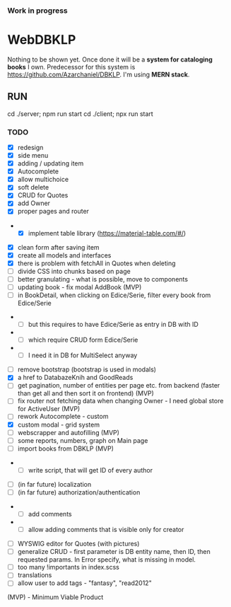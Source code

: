 ### Work in progress
# WebDBKLP

Nothing to be shown yet. 
Once done it will be a **system for cataloging books** I own. Predecessor for this system is https://github.com/Azarchaniel/DBKLP.
I'm using **MERN stack**.

## RUN
cd ./server; npm run start
cd ./client; npx run start

### TODO
- [X] redesign
- [X] side menu
- [X] adding / updating item
- [X] Autocomplete
- [X] allow multichoice
- [X] soft delete
- [X] CRUD for Quotes
- [X] add Owner
- [X] proper pages and router
- -[X] implement table library (https://material-table.com/#/)
- [X] clean form after saving item
- [X] create all models and interfaces
- [X] there is problem with fetchAll in Quotes when deleting
- [ ] divide CSS into chunks based on page
- [ ] better granulating - what is possible, move to components
- [ ] updating book - fix modal AddBook (MVP)
- [ ] in BookDetail, when clicking on Edice/Serie, filter every book from Edice/Serie
- -[ ] but this requires to have Edice/Serie as entry in DB with ID
- -[ ] which require CRUD form Edice/Serie
- -[ ] I need it in DB for MultiSelect anyway
- [ ] remove bootstrap (bootstrap is used in modals)
- [X] a href to DatabazeKnih and GoodReads
- [ ] get pagination, number of entities per page etc. from backend (faster than get all and then sort it on frontend) (MVP)
- [ ] fix router not fetching data when changing Owner - I need global store for ActiveUser (MVP)
- [ ] rework Autocomplete - custom
- [X] custom modal - grid system
- [ ] webscrapper and autofilling (MVP)
- [ ] some reports, numbers, graph on Main page
- [ ] import books from DBKLP (MVP)
- -[ ] write script, that will get ID of every author
- [ ] (in far future) localization
- [ ] (in far future) authorization/authentication
- - [ ] add comments
- - [ ] allow adding comments that is visible only for creator
- [ ] WYSWIG editor for Quotes (with pictures)
- [ ] generalize CRUD - first parameter is DB entity name, then ID, then requested params. In Error specify, what is missing in model. 
- [ ] too many !importants in index.scss
- [ ] translations
- [ ] allow user to add tags - "fantasy", "read2012"

(MVP) - Minimum Viable Product